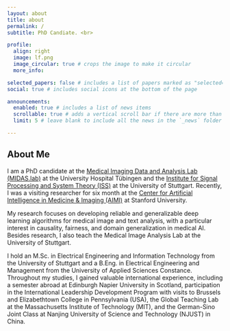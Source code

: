 ```yaml
---
layout: about
title: about
permalink: /
subtitle: PhD Candiate. <br>

profile:
  align: right
  image: lf.png
  image_circular: true # crops the image to make it circular
  more_info:

selected_papers: false # includes a list of papers marked as "selected={true}"
social: true # includes social icons at the bottom of the page

announcements:
  enabled: true # includes a list of news items
  scrollable: true # adds a vertical scroll bar if there are more than 3 news items
  limit: 5 # leave blank to include all the news in the `_news` folder

---
```


## About Me

I am a PhD candidate at the <a href="https://www.medizin.uni-tuebingen.de/de/das-klinikum/einrichtungen/kliniken/radiologie/allgemeine-radiologie/forschung/ag-midas">Medical Imaging Data and Analysis Lab (MIDAS.lab)</a> at the University Hospital Tübingen and the 
<a href="https://www.iss.uni-stuttgart.de/">Institute for Signal Processing and System Theory (ISS)</a> at the University of Stuttgart. 
Recently, I was a visiting researcher for six month at the <a href="https://aimi.stanford.edu/">Center for Artificial Intelligence in Medicine & Imaging (AIMI)</a> at Stanford University.

My research focuses on developing reliable and generalizable deep learning algorithms for medical image and text analysis, with a particular interest in causality, fairness, and domain generalization in medical AI.  Besides research, I also teach the Medical Image Analysis Lab at the University of Stuttgart.

I hold an M.Sc. in Electrical Engineering and Information Technology from the University of Stuttgart and a B.Eng. in Electrical Engineering and Management from the University of Applied Sciences Constance. Throughout my studies, I gained valuable international experience, including a semester abroad at Edinburgh Napier University in Scotland, participation in the International Leadership Development Program with visits to Brussels and Elizabethtown College in Pennsylvania (USA), the Global Teaching Lab at the Massachusetts Institute of Technology (MIT), and the German-Sino Joint Class at Nanjing University of Science and Technology (NJUST) in China.


